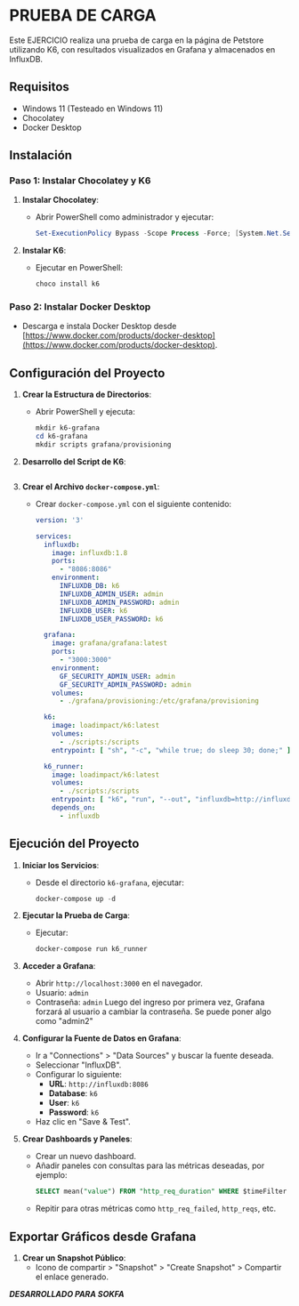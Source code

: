 # PRUEBA DE CARGA

Este EJERCICIO realiza una prueba de carga en la página de Petstore utilizando K6, con resultados visualizados en Grafana y almacenados en InfluxDB.

## Requisitos

- Windows 11 (Testeado en Windows 11)
- Chocolatey
- Docker Desktop

## Instalación

### Paso 1: Instalar Chocolatey y K6

1. **Instalar Chocolatey**:
   - Abrir PowerShell como administrador y ejecutar:
     ```powershell
     Set-ExecutionPolicy Bypass -Scope Process -Force; [System.Net.ServicePointManager]::SecurityProtocol = [System.Net.ServicePointManager]::SecurityProtocol -bor 3072; iex ((New-Object System.Net.WebClient).DownloadString('https://community.chocolatey.org/install.ps1'))
     ```

2. **Instalar K6**:
   - Ejecutar en PowerShell:
     ```powershell
     choco install k6
     ```

### Paso 2: Instalar Docker Desktop

- Descarga e instala Docker Desktop desde [https://www.docker.com/products/docker-desktop](https://www.docker.com/products/docker-desktop).

## Configuración del Proyecto

1. **Crear la Estructura de Directorios**:
   - Abrir PowerShell y ejecuta:
     ```powershell
     mkdir k6-grafana
     cd k6-grafana
     mkdir scripts grafana/provisioning
     ```

2. **Desarrollo del Script de K6**:

     ```El contenido se puede apreciar en los archivos adjuntos

3. **Crear el Archivo `docker-compose.yml`**:
   - Crear `docker-compose.yml` con el siguiente contenido:
     ```yaml
     version: '3'

     services:
       influxdb:
         image: influxdb:1.8
         ports:
           - "8086:8086"
         environment:
           INFLUXDB_DB: k6
           INFLUXDB_ADMIN_USER: admin
           INFLUXDB_ADMIN_PASSWORD: admin
           INFLUXDB_USER: k6
           INFLUXDB_USER_PASSWORD: k6

       grafana:
         image: grafana/grafana:latest
         ports:
           - "3000:3000"
         environment:
           GF_SECURITY_ADMIN_USER: admin
           GF_SECURITY_ADMIN_PASSWORD: admin
         volumes:
           - ./grafana/provisioning:/etc/grafana/provisioning

       k6:
         image: loadimpact/k6:latest
         volumes:
           - ./scripts:/scripts
         entrypoint: [ "sh", "-c", "while true; do sleep 30; done;" ]

       k6_runner:
         image: loadimpact/k6:latest
         volumes:
           - ./scripts:/scripts
         entrypoint: [ "k6", "run", "--out", "influxdb=http://influxdb:8086/k6", "/scripts/script.js" ]
         depends_on:
           - influxdb
     ```

## Ejecución del Proyecto

1. **Iniciar los Servicios**:
   - Desde el directorio `k6-grafana`, ejecutar:
     ```powershell
     docker-compose up -d
     ```

2. **Ejecutar la Prueba de Carga**:
   - Ejecutar:
     ```powershell
     docker-compose run k6_runner
     ```

3. **Acceder a Grafana**:
   - Abrir `http://localhost:3000` en el navegador.
   - Usuario: `admin`
   - Contraseña: `admin`
Luego del ingreso por primera vez, Grafana forzará al usuario a cambiar la contraseña. Se puede poner algo como "admin2"

4. **Configurar la Fuente de Datos en Grafana**:
   - Ir a "Connections" > "Data Sources" y buscar la fuente deseada.
   - Seleccionar "InfluxDB".
   - Configurar lo siguiente:
     - **URL**: `http://influxdb:8086`
     - **Database**: `k6`
     - **User**: `k6`
     - **Password**: `k6`
   - Haz clic en "Save & Test".

5. **Crear Dashboards y Paneles**:
   - Crear un nuevo dashboard.
   - Añadir paneles con consultas para las métricas deseadas, por ejemplo:
     ```sql
     SELECT mean("value") FROM "http_req_duration" WHERE $timeFilter GROUP BY time($__interval) fill(null)
     ```
   - Repitir para otras métricas como `http_req_failed`, `http_reqs`, etc.

## Exportar Gráficos desde Grafana

1. **Crear un Snapshot Público**:
   - Icono de compartir > "Snapshot" > "Create Snapshot" > Compartir el enlace generado.


***DESARROLLADO PARA SOKFA***
